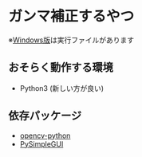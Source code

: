 # ガンマ補正するやつ
※[Windows版](https://github.com/Cyberdog90/gamma/releases/tag/1.3)は実行ファイルがあります
## おそらく動作する環境
- Python3 (新しい方が良い)

## 依存パッケージ
- [opencv-python](pypi.org/project/opencv-python/4.5.5.64/)
- [PySimpleGUI](https://pypi.org/project/PySimpleGUI/)
